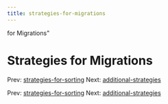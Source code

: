 ```yaml
---
title: strategies-for-migrations
---
```


for Migrations"

# Strategies for Migrations

Prev:
[strategies-for-sorting](strategies-for-sorting.md)
Next:
[additional-strategies](additional-strategies.md)

Prev:
[strategies-for-sorting](strategies-for-sorting.md)
Next:
[additional-strategies](additional-strategies.md)

